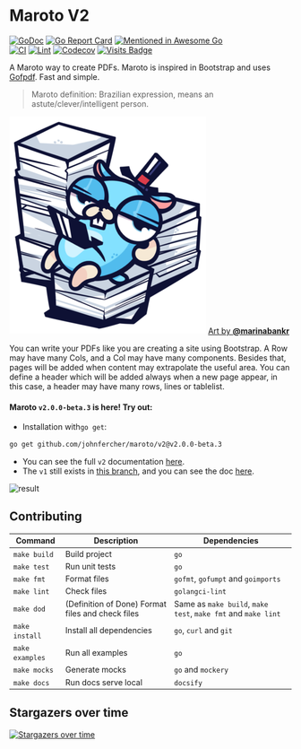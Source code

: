 # Maroto V2

[![GoDoc](https://godoc.org/github.com/johnfercher/maroto?status.svg)](https://pkg.go.dev/github.com/johnfercher/maroto/v2)
[![Go Report Card](https://goreportcard.com/badge/github.com/johnfercher/maroto)](https://goreportcard.com/report/github.com/johnfercher/maroto)
[![Mentioned in Awesome Go](https://awesome.re/mentioned-badge.svg)](https://github.com/avelino/awesome-go#template-engines)  
[![CI](https://github.com/johnfercher/maroto/actions/workflows/goci.yml/badge.svg)](https://github.com/johnfercher/maroto/actions/workflows/goci.yml)
[![Lint](https://github.com/johnfercher/maroto/actions/workflows/golangci-lint.yml/badge.svg)](https://github.com/johnfercher/maroto/actions/workflows/golangci-lint.yml)
[![Codecov](https://img.shields.io/codecov/c/github/johnfercher/maroto)](https://codecov.io/gh/johnfercher/maroto)
[![Visits Badge](https://badges.pufler.dev/visits/johnfercher/maroto)](https://badges.pufler.dev)

A Maroto way to create PDFs. Maroto is inspired in Bootstrap and uses [Gofpdf](https://github.com/jung-kurt/gofpdf). Fast and simple.

> Maroto definition: Brazilian expression, means an astute/clever/intelligent person.

![sirmaroto](docs/assets/images/logosmall.png)
[Art by **@marinabankr**](https://www.instagram.com/marinabankr/)

You can write your PDFs like you are creating a site using Bootstrap. A Row may have many Cols, and a Col may have many components. 
Besides that, pages will be added when content may extrapolate the useful area. You can define a header which will be added
always when a new page appear, in this case, a header may have many rows, lines or tablelist. 

#### Maroto `v2.0.0-beta.3` is here! Try out:

* Installation with`go get`:

```bash
go get github.com/johnfercher/maroto/v2@v2.0.0-beta.3
```

* You can see the full `v2` documentation [here](https://maroto.io/).
* The `v1` still exists in [this branch](https://github.com/johnfercher/maroto/tree/v1), and you can see the doc [here](https://maroto.io/#/v1/README?id=deprecated).

![result](docs/assets/images/result.png)

## Contributing

| Command         | Description                                       | Dependencies                                                  |
|-----------------|---------------------------------------------------|---------------------------------------------------------------|
| `make build`    | Build project                                     | `go`                                                          |
| `make test`     | Run unit tests                                    | `go`                                                          |
| `make fmt`      | Format files                                      | `gofmt`, `gofumpt` and `goimports`                            |
| `make lint`     | Check files                                       | `golangci-lint`                                               |
| `make dod`      | (Definition of Done) Format files and check files | Same as `make build`, `make test`, `make fmt` and `make lint` | 
| `make install`  | Install all dependencies                          | `go`, `curl` and `git`                                        |
| `make examples` | Run all examples                                  | `go`                                                          |
| `make mocks`    | Generate mocks                                    | `go` and `mockery`                                            |
| `make docs`     | Run docs serve local                              | `docsify`                                                     |

## Stargazers over time

[![Stargazers over time](https://starchart.cc/johnfercher/maroto.svg)](https://starchart.cc/johnfercher/maroto)
